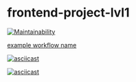 # frontend-project-lvl1

[![Maintainability](https://api.codeclimate.com/v1/badges/a99a88d28ad37a79dbf6/maintainability)](https://codeclimate.com/github/codeclimate/codeclimate/maintainability)

[example workflow name](https://github.com/actions/hello-world/workflows/Greet%20Everyone/badge.svg)

[![asciicast](https://asciinema.org/a/9spvDyWENEmBZfgB8wxkNmBY0.svg)](https://asciinema.org/a/9spvDyWENEmBZfgB8wxkNmBY0)

[![asciicast](https://asciinema.org/a/358392.svg)](https://asciinema.org/a/358392)